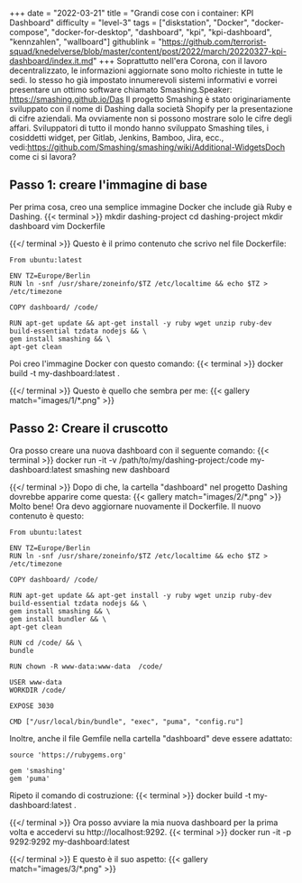+++
date = "2022-03-21"
title = "Grandi cose con i container: KPI Dashboard"
difficulty = "level-3"
tags = ["diskstation", "Docker", "docker-compose", "docker-for-desktop", "dashboard", "kpi", "kpi-dashboard", "kennzahlen", "wallboard"]
githublink = "https://github.com/terrorist-squad/knedelverse/blob/master/content/post/2022/march/20220327-kpi-dashboard/index.it.md"
+++
Soprattutto nell'era Corona, con il lavoro decentralizzato, le informazioni aggiornate sono molto richieste in tutte le sedi. Io stesso ho già impostato innumerevoli sistemi informativi e vorrei presentare un ottimo software chiamato Smashing.Speaker: https://smashing.github.io/Das Il progetto Smashing è stato originariamente sviluppato con il nome di Dashing dalla società Shopify per la presentazione di cifre aziendali. Ma ovviamente non si possono mostrare solo le cifre degli affari. Sviluppatori di tutto il mondo hanno sviluppato Smashing tiles, i cosiddetti widget, per Gitlab, Jenkins, Bamboo, Jira, ecc., vedi:https://github.com/Smashing/smashing/wiki/Additional-WidgetsDoch come ci si lavora?
## Passo 1: creare l'immagine di base
Per prima cosa, creo una semplice immagine Docker che include già Ruby e Dashing.
{{< terminal >}}
mkdir dashing-project
cd dashing-project
mkdir dashboard
vim Dockerfile

{{</ terminal >}}
Questo è il primo contenuto che scrivo nel file Dockerfile:
```
From ubuntu:latest
 
ENV TZ=Europe/Berlin
RUN ln -snf /usr/share/zoneinfo/$TZ /etc/localtime && echo $TZ > /etc/timezone

COPY dashboard/ /code/

RUN apt-get update && apt-get install -y ruby wget unzip ruby-dev build-essential tzdata nodejs && \
gem install smashing && \
apt-get clean

```
Poi creo l'immagine Docker con questo comando:
{{< terminal >}}
docker build -t my-dashboard:latest .

{{</ terminal >}}
Questo è quello che sembra per me:
{{< gallery match="images/1/*.png" >}}

## Passo 2: Creare il cruscotto
Ora posso creare una nuova dashboard con il seguente comando:
{{< terminal >}}
docker run -it -v /path/to/my/dashing-project:/code my-dashboard:latest smashing new dashboard

{{</ terminal >}}
Dopo di che, la cartella "dashboard" nel progetto Dashing dovrebbe apparire come questa:
{{< gallery match="images/2/*.png" >}}
Molto bene! Ora devo aggiornare nuovamente il Dockerfile. Il nuovo contenuto è questo:
```
From ubuntu:latest
 
ENV TZ=Europe/Berlin
RUN ln -snf /usr/share/zoneinfo/$TZ /etc/localtime && echo $TZ > /etc/timezone
 
COPY dashboard/ /code/
 
RUN apt-get update && apt-get install -y ruby wget unzip ruby-dev build-essential tzdata nodejs && \
gem install smashing && \
gem install bundler && \
apt-get clean
 
RUN cd /code/ && \
bundle
 
RUN chown -R www-data:www-data  /code/

USER www-data
WORKDIR /code/

EXPOSE 3030

CMD ["/usr/local/bin/bundle", "exec", "puma", "config.ru"]

```
Inoltre, anche il file Gemfile nella cartella "dashboard" deve essere adattato:
```
source 'https://rubygems.org'

gem 'smashing'
gem 'puma'

```
Ripeto il comando di costruzione:
{{< terminal >}}
docker build -t my-dashboard:latest .

{{</ terminal >}}
Ora posso avviare la mia nuova dashboard per la prima volta e accedervi su http://localhost:9292.
{{< terminal >}}
docker run -it -p 9292:9292 my-dashboard:latest

{{</ terminal >}}
E questo è il suo aspetto:
{{< gallery match="images/3/*.png" >}}
